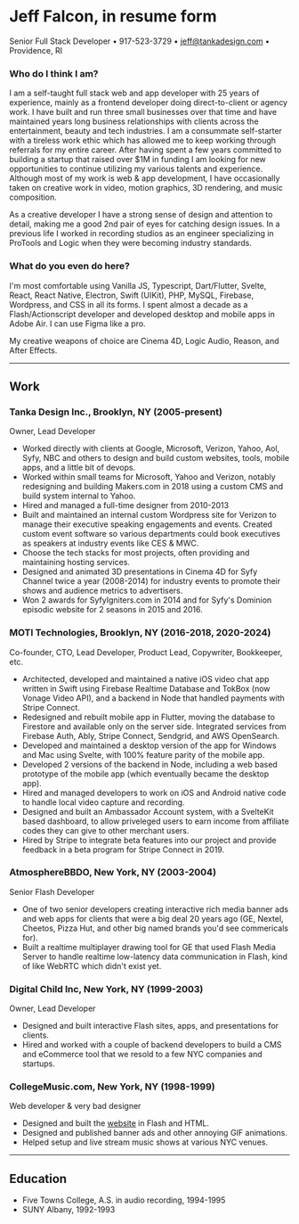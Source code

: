 # Jeff Falcon, in resume form

Senior Full Stack Developer • 917-523-3729 • jeff@tankadesign.com • Providence, RI

### Who do I think I am?

I am a self-taught full stack web and app developer with 25 years of experience, mainly as a frontend developer doing direct-to-client or agency work. I have built and run three small businesses over that time and have maintained years long business relationships with clients across the entertainment, beauty and tech industries. I am a consummate self-starter with a tireless work ethic which has allowed me to keep working through referrals for my entire career. After having spent a few years committed to building a startup that raised over $1M in funding I am looking for new opportunities to continue utilizing my various talents and experience. Although most of my work is web & app development, I have occasionally taken on creative work in video, motion graphics, 3D rendering, and music composition.

As a creative developer I have a strong sense of design and attention to detail, making me a good 2nd pair of eyes for catching design issues. In a previous life I worked in recording studios as an engineer specializing in ProTools and Logic when they were becoming industry standards.

### What do you even do here?

I'm most comfortable using Vanilla JS, Typescript, Dart/Flutter, Svelte, React, React Native, Electron, Swift (UIKit), PHP, MySQL, Firebase, Wordpress, and CSS in all its forms. I spent almost a decade as a Flash/Actionscript developer and developed desktop and mobile apps in Adobe Air. I can use Figma like a pro.

My creative weapons of choice are Cinema 4D, Logic Audio, Reason, and After Effects.

---

## Work

### Tanka Design Inc., Brooklyn, NY (2005-present)

Owner, Lead Developer

- Worked directly with clients at Google, Microsoft, Verizon, Yahoo, Aol, Syfy, NBC and others to design and build custom websites, tools, mobile apps, and a little bit of devops.
- Worked within small teams for Microsoft, Yahoo and Verizon, notably redesigning and building Makers.com in 2018 using a custom CMS and build system internal to Yahoo.
- Hired and managed a full-time designer from 2010-2013
- Built and maintained an internal custom Wordpress site for Verizon to manage their executive speaking engagements and events. Created custom event software so various departments could book executives as speakers at industry events like CES & MWC.
- Choose the tech stacks for most projects, often providing and maintaining hosting services.
- Designed and animated 3D presentations in Cinema 4D for Syfy Channel twice a year (2008-2014) for industry events to promote their shows and audience metrics to advertisers.
- Won 2 awards for SyfyIgniters.com in 2014 and for Syfy's Dominion episodic website for 2 seasons in 2015 and 2016.

### MOTI Technologies, Brooklyn, NY (2016-2018, 2020-2024)

Co-founder, CTO, Lead Developer, Product Lead, Copywriter, Bookkeeper, etc.

- Architected, developed and maintained a native iOS video chat app written in Swift using Firebase Realtime Database and TokBox (now Vonage Video API), and a backend in Node that handled payments with Stripe Connect.
- Redesigned and rebuilt mobile app in Flutter, moving the database to Firestore and available only on the server side. Integrated services from Firebase Auth, Ably, Stripe Connect, Sendgrid, and AWS OpenSearch.
- Developed and maintained a desktop version of the app for Windows and Mac using Svelte, with 100% feature parity of the mobile app.
- Developed 2 versions of the backend in Node, including a web based prototype of the mobile app (which eventually became the desktop app).
- Hired and managed developers to work on iOS and Android native code to handle local video capture and recording.
- Designed and built an Ambassador Account system, with a SvelteKit based dashboard, to allow priveleged users to earn income from affiliate codes they can give to other merchant users.
- Hired by Stripe to integrate beta features into our project and provide feedback in a beta program for Stripe Connect in 2019.

### AtmosphereBBDO, New York, NY (2003-2004)

Senior Flash Developer

- One of two senior developers creating interactive rich media banner ads and web apps for clients that were a big deal 20 years ago (GE, Nextel, Cheetos, Pizza Hut, and other big named brands you'd see commericals for).
- Built a realtime multiplayer drawing tool for GE that used Flash Media Server to handle realtime low-latency data communication in Flash, kind of like WebRTC which didn't exist yet.

### Digital Child Inc, New York, NY (1999-2003)

Owner, Lead Developer

- Designed and built interactive Flash sites, apps, and presentations for clients.
- Hired and worked with a couple of backend developers to build a CMS and eCommerce tool that we resold to a few NYC companies and startups.

### CollegeMusic.com, New York, NY (1998-1999)

Web developer & very bad designer

- Designed and built the [website](https://web.archive.org/web/20010119134700/http://www1.collegemusic.com/) in Flash and HTML.
- Designed and published banner ads and other annoying GIF animations.
- Helped setup and live stream music shows at various NYC venues.

---

## Education

- Five Towns College, A.S. in audio recording, 1994-1995
- SUNY Albany, 1992-1993
